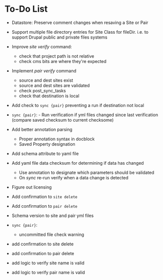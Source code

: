 # To-Do List

- Datastore: Preserve comment changes when resaving a Site or Pair

- Support multiple file directory entries for Site Class for fileDir. i.e. to support Drupal public and private files systems

- Improve _site verify_ command:
  - check that project path is not relative
  - check cms bits are where they're expected

- Implement _pair verify_ command  
  - source and dest sites exist
  - source and dest sites are validated
  - check post_sync_tasks
  - check that destination is local

- Add check to `sync {pair}` preventing a run if destination not local

- `sync {pair}`: - Run verification if yml files changed since last verification (compare saved checksum to current checksome)

- Add better annotation parsing
  - Proper annotation syntax in docblock
  - Saved Property designation

- Add schema attribute to yaml file

- Add yaml file data checksum for determining if data has changed
  - Use annotation to designate which parameters should be validated
  - On _sync_ re-run verify when a data change is detected

- Figure out licensing

- Add confirmation to `site delete`

- Add confirmation to `pair delete`

- Schema version to site and pair yml files

- `sync {pair}`:
  - uncommitted file check warning

- add confirmation to site delete

- add confirmation to pair delete

- add logic to verify site name is valid

- add logic to verify pair name is valid